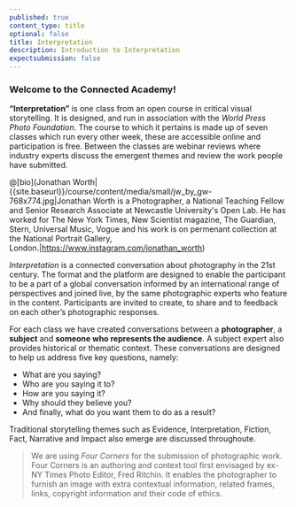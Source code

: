 ```yaml
---
published: true
content_type: title
optional: false
title: Interpretation
description: Introduction to Interpretation
expectsubmission: false
---
```

### Welcome to the Connected Academy!
 
**“Interpretation”** is one class from an open course in critical visual storytelling. It is designed, and run in association with the _World Press Photo Foundation_. The course to which it pertains is made up of seven classes which run every other week, these are accessible online and participation is free. Between the classes are webinar reviews where industry experts discuss the emergent themes and review the work people have submitted.

@[bio](Jonathan Worth|{{site.baseurl}}/course/content/media/small/jw_by_gw-768x774.jpg|Jonathan Worth is a Photographer, a National Teaching Fellow and Senior Research Associate at Newcastle University's Open Lab. He has worked for The New York Times, New Scientist magazine, The Guardian, Stern, Universal Music, Vogue and his work is on permenant collection at the National Portrait Gallery, London.|https://www.instagram.com/jonathan_worth)
 
_Interpretation_ is a connected conversation about photography in the 21st century. The format and the platform are designed to enable the participant to be a part of a global conversation informed by an international range of perspectives and joined live, by the same photographic experts who feature in the content. Participants are invited to create, to share and to feedback on each other’s photographic responses.
 
For each class we have created conversations between a **photographer**, a **subject** and **someone who represents the audience**. A subject expert also provides historical or thematic context. These conversations are designed to help us address five key questions, namely:
 
- What are you saying?
- Who are you saying it to?
- How are you saying it?
- Why should they believe you?
- And finally, what do you want them to do as a result?
 
Traditional storytelling themes such as Evidence, Interpretation, Fiction, Fact, Narrative and Impact also emerge are discussed throughoute.
 
> We are using _Four Corners_ for the submission of photographic work. Four Corners is an authoring and context tool first envisaged by ex-NY Times Photo Editor, Fred Ritchin. It enables the photographer to furnish an image with extra contextual information, related frames, links, copyright information and their code of ethics.
